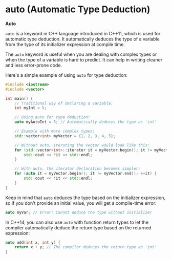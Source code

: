 # auto (Automatic Type Deduction)

**Auto**

`auto` is a keyword in C++ language introduced in C++11, which is used for automatic type deduction. It automatically deduces the type of a variable from the type of its initializer expression at compile time.

The `auto` keyword is useful when you are dealing with complex types or when the type of a variable is hard to predict. It can help in writing cleaner and less error-prone code.

Here's a simple example of using `auto` for type deduction:

```cpp
#include <iostream>
#include <vector>

int main() {
    // Traditional way of declaring a variable:
    int myInt = 5;

    // Using auto for type deduction:
    auto myAutoInt = 5; // Automatically deduces the type as 'int'

    // Example with more complex types:
    std::vector<int> myVector = {1, 2, 3, 4, 5};

    // Without auto, iterating the vector would look like this:
    for (std::vector<int>::iterator it = myVector.begin(); it != myVector.end(); ++it) {
        std::cout << *it << std::endl;
    }

    // With auto, the iterator declaration becomes simpler:
    for (auto it = myVector.begin(); it != myVector.end(); ++it) {
        std::cout << *it << std::endl;
    }
}
```

Keep in mind that `auto` deduces the type based on the initializer expression, so if you don't provide an initial value, you will get a compile-time error:

```cpp
auto myVar; // Error: Cannot deduce the type without initializer
```

In C++14, you can also use `auto` with function return types to let the compiler automatically deduce the return type based on the returned expression:

```cpp
auto add(int x, int y) {
    return x + y; // The compiler deduces the return type as 'int'
}
```